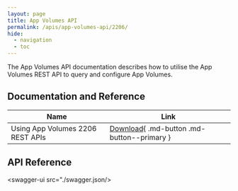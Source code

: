 ```yaml
---
layout: page
title: App Volumes API
permalink: /apis/app-volumes-api/2206/
hide:
  - navigation
  - toc
---
```


The App Volumes API documentation describes how to utilise the App Volumes REST API to query and configure App Volumes.

## Documentation and Reference
| Name | Link |
| --- | --- |
| Using App Volumes 2206 REST APIs | [Download](Using%20App%20Volumes%202206%20REST%20APIs.pdf){ .md-button .md-button--primary } |

## API Reference
<swagger-ui src="./swagger.json/>
